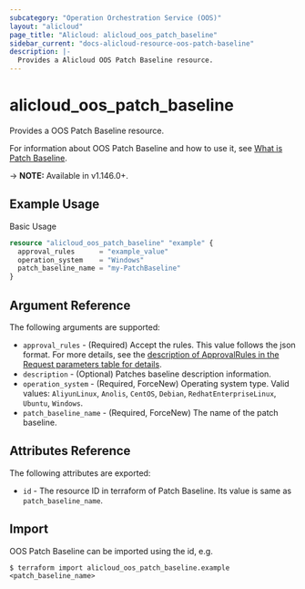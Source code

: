 ```yaml
---
subcategory: "Operation Orchestration Service (OOS)"
layout: "alicloud"
page_title: "Alicloud: alicloud_oos_patch_baseline"
sidebar_current: "docs-alicloud-resource-oos-patch-baseline"
description: |-
  Provides a Alicloud OOS Patch Baseline resource.
---
```


# alicloud\_oos\_patch\_baseline

Provides a OOS Patch Baseline resource.

For information about OOS Patch Baseline and how to use it, see [What is Patch Baseline](https://www.alibabacloud.com/help/en/doc-detail/268700.html).

-> **NOTE:** Available in v1.146.0+.

## Example Usage

Basic Usage

```terraform
resource "alicloud_oos_patch_baseline" "example" {
  approval_rules      = "example_value"
  operation_system    = "Windows"
  patch_baseline_name = "my-PatchBaseline"
}

```

## Argument Reference

The following arguments are supported:

* `approval_rules` - (Required) Accept the rules. This value follows the json format. For more details, see the [description of ApprovalRules in the Request parameters table for details](https://www.alibabacloud.com/help/zh/doc-detail/311002.html).
* `description` - (Optional) Patches baseline description information.
* `operation_system` - (Required, ForceNew) Operating system type. Valid values: `AliyunLinux`, `Anolis`, `CentOS`, `Debian`, `RedhatEnterpriseLinux`, `Ubuntu`, `Windows`.
* `patch_baseline_name` - (Required, ForceNew) The name of the patch baseline.

## Attributes Reference

The following attributes are exported:

* `id` - The resource ID in terraform of Patch Baseline. Its value is same as `patch_baseline_name`.

## Import

OOS Patch Baseline can be imported using the id, e.g.

```shell
$ terraform import alicloud_oos_patch_baseline.example <patch_baseline_name>
```